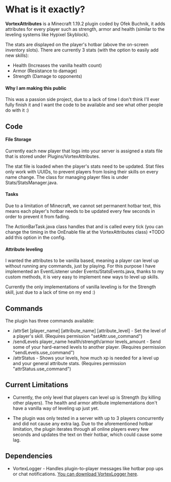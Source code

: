 # What is it exactly?
**VortexAttributes** is a Minecraft 1.19.2 plugin coded by Ofek Buchnik, it adds attributes for every player such as strength, armor and health (similar to the leveling systems like Hypixel Skyblock).

The stats are displayed on the player's hotbar (above the on-screen inventory slots).
There are currently 3 stats (with the option to easily add new skills):
- Health (Increases the vanilla health count)
- Armor (Resistance to damage)
- Strength (Damage to opponents)

#### Why I am making this public
This was a passion side project, due to a lack of time I don't think I'll ever fully finish it and I want the code to be available and see what other people do with it :)

## Code
#### File Storage
Currently each new player that logs into your server is assigned a stats file that is stored under Plugins/VortexAttributes. 

The stat file is loaded when the player's stats need to be updated. Stat files only work with UUIDs, to prevent players from losing their skills on every name change. The class for managing player files is under Stats/StatsManager.java.

#### Tasks
Due to a limitation of Minecraft, we cannot set permanent hotbar text, this means each player's hotbar needs to be updated every few seconds in order to prevent it from fading.

The ActionBarTask.java class handles that and is called every tick (you can change the timing in the OnEnable file at the VortexAttributes class) *TODO add this option in the config.

#### Attribute leveling
I wanted the attributes to be vanilla based, meaning a player can level up without running any commands, just by playing. For this purpose I have implemented an EventListener under Events/StatsEvents.java, thanks to my custom methods, it is very easy to implement new ways to level up skills.

Currently the only implementations of vanilla leveling is for the Strength skill, just due to a lack of time on my end :)


## Commands
The plugin has three commands available:
- /attrSet [player_name] [attribute_name] [attribute_level] - Set the level of a player's skill. (Requires permission "setAttr.use_command")
- /sendLevels player_name health/strength/armor levels_amount - Send some of your hard-earned levels to another player. (Requires permission "sendLevels.use_command")
- /attrStatus - Shows your levels, how much xp is needed for a level up and your general attribute stats. (Requires permission "attrStatus.use_command")

## Current Limitations
- Currently, the only level that players can level up is Strength (by killing other players). 
The health and armor attribute implementations don't have a vanilla way of leveling up just yet.

- The plugin was only tested in a server with up to 3 players concurrently and did not cause any extra lag. 
Due to the aforementioned hotbar limitation, the plugin iterates through all online players every few seconds and updates the text on their hotbar, which could cause some lag.

## Dependencies
- VortexLogger - Handles plugin-to-player messages like hotbar pop ups or chat notifications. [You can download VortexLogger here](https://github.com/Gemesil/VortexLogger/releases/tag/v1.0.0).
